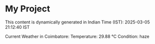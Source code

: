 # My Project

This content is dynamically generated in Indian Time (IST): 2025-03-05 21:12:40 IST


Current Weather in Coimbatore:
Temperature: 29.88 °C
Condition: haze
